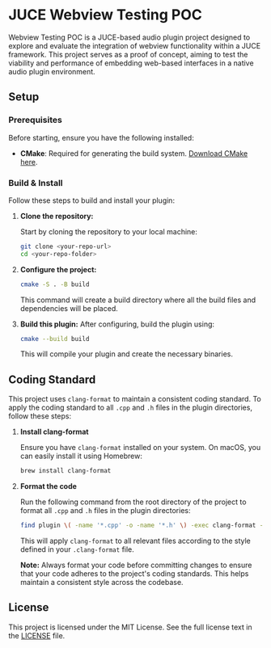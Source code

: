 # JUCE Webview Testing POC

Webview Testing POC is a JUCE-based audio plugin project designed to explore and evaluate the integration of webview functionality within a JUCE framework. This project serves as a proof of concept, aiming to test the viability and performance of embedding web-based interfaces in a native audio plugin environment.

## Setup

### Prerequisites

Before starting, ensure you have the following installed:

- **CMake**: Required for generating the build system. [Download CMake here](https://cmake.org/download/).

### Build & Install

Follow these steps to build and install your plugin:

1. **Clone the repository:**

   Start by cloning the repository to your local machine:

   ```bash
   git clone <your-repo-url>
   cd <your-repo-folder>
   ```

2. **Configure the project:**

   ```bash
   cmake -S . -B build
   ```

   This command will create a build directory where all the build files and dependencies will be placed.

3. **Build this plugin:**
   After configuring, build the plugin using:

   ```bash
   cmake --build build
   ```

   This will compile your plugin and create the necessary binaries.

## Coding Standard

This project uses `clang-format` to maintain a consistent coding standard. To apply the coding standard to all `.cpp` and `.h` files in the plugin directories, follow these steps:

1. **Install clang-format**

   Ensure you have `clang-format` installed on your system. On macOS, you can easily install it using Homebrew:

   ```bash
   brew install clang-format
   ```

2. **Format the code**

   Run the following command from the root directory of the project to format all `.cpp` and `.h` files in the plugin directories:

   ```bash
   find plugin \( -name '*.cpp' -o -name '*.h' \) -exec clang-format -i {} +
   ```

   This will apply `clang-format` to all relevant files according to the style defined in your `.clang-format` file.

   **Note:** Always format your code before committing changes to ensure that your code adheres to the project's coding standards. This helps maintain a consistent style across the codebase.

## License

This project is licensed under the MIT License. See the full license text in the [LICENSE](https://opensource.org/license/mit) file.
